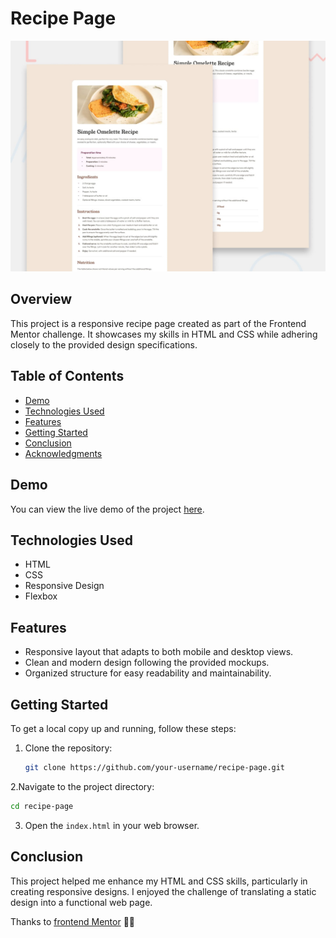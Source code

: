 # Recipe Page

![Design preview for the Recipe page coding challenge](./preview.jpg)

## Overview

This project is a responsive recipe page created as part of the Frontend Mentor challenge. It showcases my skills in HTML and CSS while adhering closely to the provided design specifications.

## Table of Contents

- [Demo](#demo)
- [Technologies Used](#technologies-used)
- [Features](#features)
- [Getting Started](#getting-started)
- [Conclusion](#conclusion)
- [Acknowledgments](#acknowledgments)

## Demo

You can view the live demo of the project [here](https://salehjoseph.github.io/recipe-page-hub/).

## Technologies Used

- HTML
- CSS
- Responsive Design
- Flexbox

## Features

- Responsive layout that adapts to both mobile and desktop views.
- Clean and modern design following the provided mockups.
- Organized structure for easy readability and maintainability.

## Getting Started

To get a local copy up and running, follow these steps:

1. Clone the repository:
   ```bash
   git clone https://github.com/your-username/recipe-page.git
2.Navigate to the project directory:
```bash
cd recipe-page
```
3. Open the ```index.html``` in your web browser.

## Conclusion

This project helped me enhance my HTML and CSS skills, particularly in creating responsive designs. I enjoyed the challenge of translating a static design into a functional web page.

Thanks to [frontend Mentor](https://www.frontendmentor.io/) 🚀🚀
